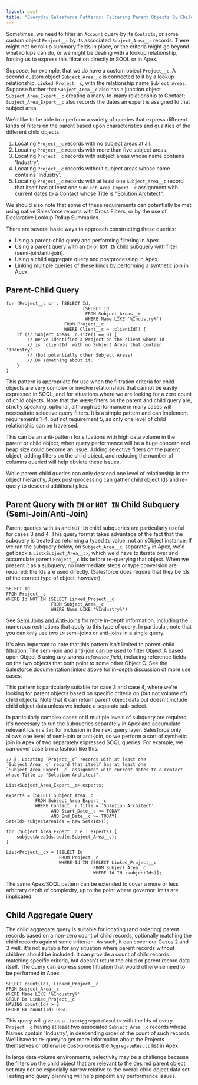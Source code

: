 ```yaml
---
layout: post
title: "Everyday Salesforce Patterns: Filtering Parent Objects By Child Objects"
---
```


Sometimes, we need to filter an `Account` query by its `Contacts`, or some custom object `Project__c` by its associated `Subject_Area__c` records. There might not be rollup summary fields in place, or the criteria might go beyond what rollups can do, or we might be dealing with a lookup relationship, forcing us to express this filtration directly in SOQL or in Apex. 

Suppose, for example, that we do have a custom object `Project__c`. A second custom object `Subject_Area__c` is connected to it by a lookup relationship, `Linked_Project__c`, with the relationship name `Subject_Areas`. Suppose further that `Subject_Area__c` also has a junction object `Subject_Area_Expert__c` creating a many-to-many relationship to Contact; `Subject_Area_Expert__c` also records the dates an expert is assigned to that subject area.

We'd like to be able to a perform a variety of queries that express different kinds of filters on the parent based upon characteristics and qualities of the different child objects:

 1. Locating `Project__c` records with no subject areas at all.
 1. Locating `Project__c` records with more than five subject areas.
 1. Locating `Project__c` records with subject areas whose name contains 'Industry'.
 1. Locating `Project__c` records without subject areas whose name contains 'Industry'.
 1. Locating `Project__c` records with at least one `Subject_Area__c` record that itself has at least one `Subject_Area_Expert__c` assignment with current dates to a Contact whose Title is "Solution Architect".

 We should also note that some of these requirements can potentially be met using native Salesforce reports with Cross Filters, or by the use of Declarative Lookup Rollup Summaries.

 There are several basic ways to approach constructing these queries: 

- Using a parent-child query and performing filtering in Apex.
- Using a parent query with an `IN` or `NOT IN` child subquery with filter (semi-join/anti-join).
- Using a child aggregate query and postprocessing in Apex.
- Linking multiple queries of these kinds by performing a synthetic join in Apex.

## Parent-Child Query

    for (Project__c sr : [SELECT Id, 
                                 (SELECT Id 
                                  FROM Subject_Areas__r 
                                  WHERE Name LIKE '%Industry%') 
                          FROM Project__c 
                          WHERE Client__c = :clientId]) {
        if (sr.Subject_Areas__r.size() == 0) {
            // We've identified a Project on the client whose Id 
            // is `clientId` with no Subject Areas that contain 'Industry'.
            // (but potentially other Subject Areas)
            // Do something about it.
        }
    }

This pattern is appropriate for use when the filtration criteria for child objects are very complex or involve relationships that cannot be easily expressed in SOQL, and for situations where we are looking for a zero count of child objects. Note that the `WHERE` filters on the parent and child query are, strictly speaking, optional, although performance in many cases will necessitate selective query filters. It is a simple pattern and can implement requirements 1-4, but not requirement 5, as only one level of child relationship can be traversed.

This can be an anti-pattern for situations with high data volume in the parent or child object, when query performance will be a huge concern and heap size could become an issue. Adding selective filters on the parent object, adding filters on the child object, and reducing the number of columns queried will help obviate these issues.

While parent-child queries can only descend one level of relationship in the object hierarchy, Apex post-processing can gather child object Ids and re-query to descend additional plies.

## Parent Query with `IN` or `NOT IN` Child Subquery (Semi-Join/Anti-Join)

Parent queries with `IN` and `NOT IN` child subqueries are particularly useful for cases 3 and 4. This query format takes advantage of the fact that the subquery is treated as returning a typed `Id` value, not an sObject instance. If we ran the subquery below, on `Subject_Area__c`, separately in Apex, we'd get back a `List<Subject_Area__c>`, which we'd have to iterate over and accumulate parent `Project__c` Ids before re-querying that object. When we present it as a subquery, no intermediate steps or type conversion are required; the Ids are used directly. (Salesforce does require that they be Ids of the correct type of object, however).

    SELECT Id 
    FROM Project__c 
    WHERE Id NOT IN (SELECT Linked_Project__c 
                     FROM Subject_Area__c 
                     WHERE Name LIKE '%Industry%')

See [Semi Joins and Anti-Joins](https://developer.salesforce.com/docs/atlas.en-us.soql_sosl.meta/soql_sosl/sforce_api_calls_soql_select_comparisonoperators.htm#semijoin_and_antijoin) for more in-depth information, including the numerous restrictions that apply to this type of query. In particular, note that you can only use two `IN` semi-joins or anti-joins in a single query.

It's also important to note that this pattern isn't limited to parent-child filtration. The semi-join and anti-join can be used to filter Object A based upon Object B using *any shared reference field*, including reference fields on the two objects that both point to some other Object C.  See the Salesforce documentation linked above for in-depth discussion of more use cases.

This pattern is particularly suitable for case 3 and case 4, where we're looking for parent objects based on specific criteria on (but not volume of) child objects. Note that it can return parent object data but doesn't include child object data unless we include a separate sub-select. 

In particularly complex cases or if multiple levels of subquery are required, it's necessary to run the subqueries separately in Apex and accumulate relevant Ids in a `Set` for inclusion in the next query layer. Salesforce only allows one level of semi-join or anti-join, so we perform a sort of synthetic join in Apex of two separately expressed SOQL queries. For example, we can cover case 5 in a fashion like this:

    // 5. Locating `Project__c` records with at least one `Subject_Area__c` record that itself has at least one `Subject_Area_Expert__c` assignment with current dates to a Contact whose Title is "Solution Architect".

    List<Subject_Area_Expert__c> experts;

    experts = [SELECT Subject_Area__c
               FROM Subject_Area_Expert__c
               WHERE Contact__r.Title = 'Solution Architect'
                     AND Start_Date__c <= TODAY
                     AND End_Date__c >= TODAY];
    Set<Id> subjectAreaIds = new Set<Id>();

    for (Subject_Area_Expert__c e : experts) {
        subjectAreaIds.add(e.Subject_Area__c);
    }
    
    List<Project__c> = [SELECT Id 
                        FROM Project__c 
                        WHERE Id IN (SELECT Linked_Project__c 
                                     FROM Subject_Area__c 
                                     WHERE Id IN :subjectIds)];

The same Apex/SOQL pattern can be extended to cover a more or less arbitrary depth of complexity, up to the point where governor limits are implicated.

## Child Aggregate Query

The child aggregate query is suitable for locating (and ordering) parent records based on a non-zero count of child records, optionally matching the child records against some criterion. As such, it can cover our Cases 2 and 3 well. It's not suitable for any situation where parent records without children should be included. It can provide a count of child records matching specific criteria, but doesn't return the child or parent record data itself. The query can express some filtration that would otherwise need to be performed in Apex.

    SELECT count(Id), Linked_Project__c 
    FROM Subject_Area__c 
    WHERE Name LIKE '%Industry%' 
    GROUP BY Linked_Project__c 
    HAVING count(Id) > 2 
    ORDER BY count(Id) DESC

This query will give us a `List<AggregateResult>` with the Ids of every `Project__c` having at least two associated `Subject_Area__c` records whose Names contain 'Industry', in descending order of the count of such records. We'll have to re-query to get more information about the Projects themselves or otherwise post-process the `AggregateResult` list in Apex.

In large data volume environments, selectivity may be a challenge because the filters on the child object that are relevant to the desired parent object set may not be especially narrow relative to the overall child object data set. Testing and query planning will help pinpoint any performance issues.